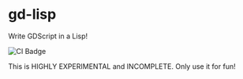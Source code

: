 # gd-lisp
Write GDScript in a Lisp!

![CI Badge](https://github.com/kiss-lang/gd-lisp/actions/workflows/test.yml/badge.svg)

This is HIGHLY EXPERIMENTAL and INCOMPLETE. Only use it for fun!